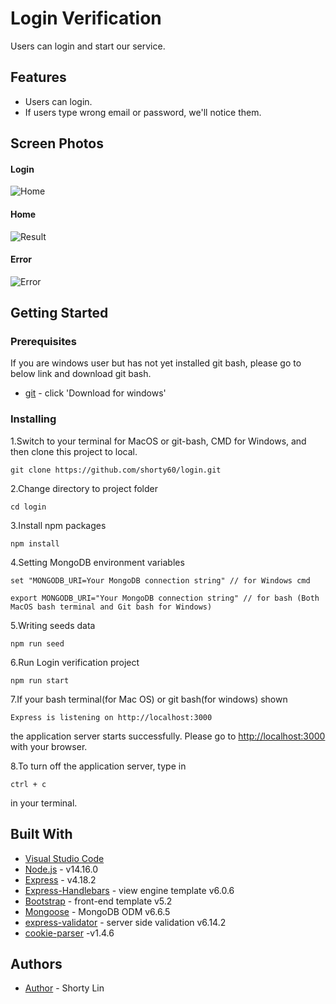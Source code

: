 # Login Verification

Users can login and start our service.

## Features

- Users can login.
- If users type wrong email or password, we'll notice them.


## Screen Photos

#### Login

![Home]()

#### Home

![Result]()

#### Error

![Error]()

## Getting Started

### Prerequisites

If you are windows user but has not yet installed git bash, please go to below link and download git bash.

- [git](https://git-scm.com/) - click 'Download for windows'

### Installing

1.Switch to your terminal for MacOS or git-bash, CMD for Windows, and then clone this project to local.

```
git clone https://github.com/shorty60/login.git
```

2.Change directory to project folder

```
cd login
```

3.Install npm packages

```
npm install
```

4.Setting MongoDB environment variables

```
set "MONGODB_URI=Your MongoDB connection string" // for Windows cmd

export MONGODB_URI="Your MongoDB connection string" // for bash (Both MacOS bash terminal and Git bash for Windows)

```

5.Writing seeds data

```
npm run seed
```

6.Run Login verification project

```
npm run start
```

7.If your bash terminal(for Mac OS) or git bash(for windows) shown

```
Express is listening on http://localhost:3000
```

the application server starts successfully.
Please go to [http://localhost:3000](http://localhost:3000) with your browser.

8.To turn off the application server, type in

```
ctrl + c
```

in your terminal.

## Built With

- [Visual Studio Code](https://visualstudio.microsoft.com/zh-hant/)
- [Node.js](https://nodejs.org/zh-tw/download/) - v14.16.0
- [Express](https://www.npmjs.com/package/express) - v4.18.2
- [Express-Handlebars](https://www.npmjs.com/package/express-handlebars) - view engine template v6.0.6
- [Bootstrap](https://getbootstrap.com/docs/5.2/getting-started/introduction/) - front-end template v5.2
- [Mongoose](https://mongoosejs.com/) - MongoDB ODM v6.6.5
- [express-validator](https://express-validator.github.io/docs/) - server side validation v6.14.2
- [cookie-parser](https://www.npmjs.com/package/cookie-parser) -v1.4.6

## Authors

- [Author](https://github.com/shorty60) - Shorty Lin
